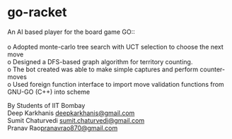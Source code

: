 # go-racket
An AI based player for the board game GO::\
\
o Adopted monte-carlo tree search with UCT selection to choose the next move\
o Designed a DFS-based graph algorithm for territory counting.\
o The bot created was able to make simple captures and perform counter-moves\
o Used foreign function interface to import move validation functions from GNU-GO (C++) into scheme

By Students of IIT Bombay\
Deep Karkhanis <deepkarkhanis@gmail.com>\
Sumit Chaturvedi <sumit.chaturvedi@gmail.com>\
Pranav Rao<pranavrao870@gmail.com>
